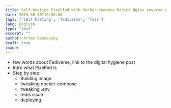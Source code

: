 ```yaml
---
title: Self-hosting Pixelfed with Docker-Compose behind Nginx reverse proxy
date: 2019-08-10T10:53:00
tags: ['self-hosting', 'fediverse', 'foss']
lang: English
type: "text"
excerpt: ""
author: Artem Rosnovsky
draft: true
image: 
---
```


- few words about Fediverse, link to the digital hygiene post
- Intro what Pixelfed is
- Step by step:
  - Building image
  - tweaking docker-compose
  - tweaking .env
  - redis issue
  - deploying

